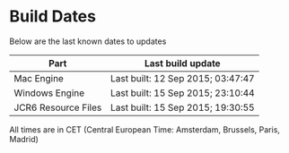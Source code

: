 # Build Dates

Below are the last known dates to updates

Part | Last build update
-----|-----
Mac Engine | Last built: 12 Sep 2015; 03:47:47
Windows Engine | Last built: 15 Sep 2015; 23:10:44
JCR6 Resource Files | Last built: 15 Sep 2015; 19:30:55
All times are in CET (Central European Time: Amsterdam, Brussels, Paris, Madrid)



